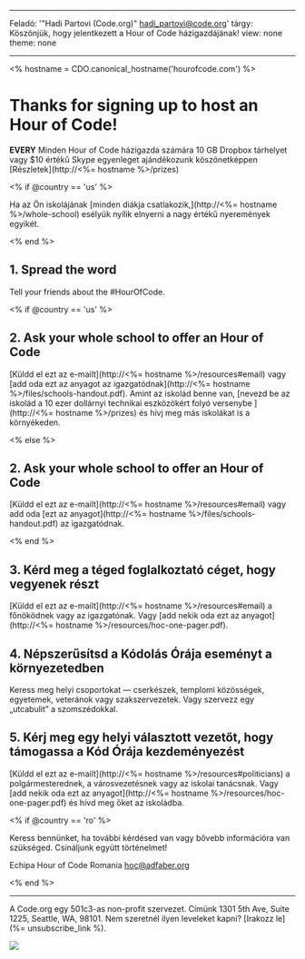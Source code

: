 * * *

Feladó: '"Hadi Partovi (Code.org)" [&#104;&#x61;&#x64;&#105;&#x5f;&#112;&#x61;&#x72;&#116;&#x6f;&#118;&#x69;&#x40;&#99;&#x6f;&#100;&#x65;&#x2e;&#111;&#x72;&#103;](&#109;&#x61;&#105;&#x6c;&#x74;&#111;&#x3a;&#104;&#x61;&#x64;&#105;&#x5f;&#112;&#x61;&#x72;&#116;&#x6f;&#118;&#x69;&#x40;&#99;&#x6f;&#100;&#x65;&#x2e;&#111;&#x72;&#103;)' tárgy: Köszönjük, hogy jelentkezett a Hour of Code házigazdájának! view: none theme: none

* * *

<% hostname = CDO.canonical_hostname('hourofcode.com') %>

# Thanks for signing up to host an Hour of Code!

**EVERY** Minden Hour of Code házigazda számára 10 GB Dropbox tárhelyet vagy $10 értékű Skype egyenleget ajándékozunk köszönetképpen [Részletek](http://<%= hostname %>/prizes)

<% if @country == 'us' %>

Ha az Ön iskolájának [minden diákja csatlakozik,](http://<%= hostname %>/whole-school) esélyük nyílik elnyerni a nagy értékű nyeremények egyikét.

<% end %>

## 1. Spread the word

Tell your friends about the #HourOfCode.

<% if @country == 'us' %>

## 2. Ask your whole school to offer an Hour of Code

[Küldd el ezt az e-mailt](http://<%= hostname %>/resources#email) vagy [add oda ezt az anyagot az igazgatódnak](http://<%= hostname %>/files/schools-handout.pdf). Amint az iskolád benne van, [nevezd be az iskolád a 10 ezer dollárnyi technikai eszközökért folyó versenybe ](http://<%= hostname %>/prizes) és hívj meg más iskolákat is a környékeden.

<% else %>

## 2. Ask your whole school to offer an Hour of Code

[Küldd el ezt az e-mailt](http://<%= hostname %>/resources#email) vagy add oda [ezt az anyagot](http://<%= hostname %>/files/schools-handout.pdf) az igazgatódnak.

<% end %>

## 3. Kérd meg a téged foglalkoztató céget, hogy vegyenek részt

[Küldd el ezt az e-mailt](http://<%= hostname %>/resources#email) a főnöködnek vagy az igazgatónak. Vagy [add nekik oda ezt az anyagot](http://<%= hostname %>/resources/hoc-one-pager.pdf).

## 4. Népszerűsítsd a Kódolás Órája eseményt a környezetedben

Keress meg helyi csoportokat — cserkészek, templomi közösségek, egyetemek, veteránok vagy szakszervezetek. Vagy szervezz egy „utcabulit” a szomszédokkal.

## 5. Kérj meg egy helyi választott vezetőt, hogy támogassa a Kód Órája kezdeményezést

[Küldd el ezt az e-mailt](http://<%= hostname %>/resources#politicians) a polgármesterednek, a városvezetésnek vagy az iskolai tanácsnak. Vagy [add nekik oda ezt az anyagot](http://<%= hostname %>/resources/hoc-one-pager.pdf) és hívd meg őket az iskoládba.

<% if @country == 'ro' %>

Keress bennünket, ha további kérdésed van vagy bővebb információra van szükséged. Csináljunk együtt történelmet!

Echipa Hour of Code Romania hoc@adfaber.org

<% end %>

* * *

A Code.org egy 501c3-as non-profit szervezet. Címünk 1301 5th Ave, Suite 1225, Seattle, WA, 98101. Nem szeretnél ilyen leveleket kapni? [Irakozz le](%= unsubscribe_link %).

![](<%= tracking_pixel %>)